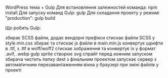 WordPress тема + Gulp
Для встановлення залежностей команда: npm install
Для запуску команд Gulp: gulp
Для складання проекту у режимі "production": gulp build

Що робить Gulp:

збирає SCSS файли, додає вендорні префікси
стискає файли SCSS у style.min.css
збирає та стискає js файли в main.min.js
конвертує шрифти в .ttf, з .ttf в woff/woff2
стискає зображення та конвертує їх у формат .avif, .webp
gulp sprite створює svg спрайт
перед кожним запуском збирача чистить папку dest з фінальним проектом
запускає сервер з автоматичним перезавантаженням вікна у браузері при зміні файлів у проекті